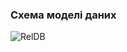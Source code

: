### Схема моделі даних

![RelDB](https://user-images.githubusercontent.com/79566277/193472282-81e51d73-6493-41e6-a56e-e5b65234108d.jpg)
